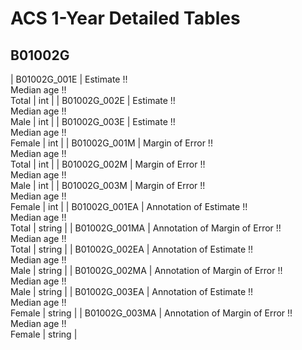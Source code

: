 # ACS 1-Year Detailed Tables

## B01002G

| B01002G_001E | Estimate !!<br>Median age !!<br>Total | int |
| B01002G_002E | Estimate !!<br>Median age !!<br>Male | int |
| B01002G_003E | Estimate !!<br>Median age !!<br>Female | int |
| B01002G_001M | Margin of Error !!<br>Median age !!<br>Total | int |
| B01002G_002M | Margin of Error !!<br>Median age !!<br>Male | int |
| B01002G_003M | Margin of Error !!<br>Median age !!<br>Female | int |
| B01002G_001EA | Annotation of Estimate !!<br>Median age !!<br>Total | string |
| B01002G_001MA | Annotation of Margin of Error !!<br>Median age !!<br>Total | string |
| B01002G_002EA | Annotation of Estimate !!<br>Median age !!<br>Male | string |
| B01002G_002MA | Annotation of Margin of Error !!<br>Median age !!<br>Male | string |
| B01002G_003EA | Annotation of Estimate !!<br>Median age !!<br>Female | string |
| B01002G_003MA | Annotation of Margin of Error !!<br>Median age !!<br>Female | string |

